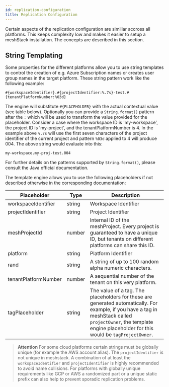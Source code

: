 ```yaml
---
id: replication-configuration
title: Replication Configuration
---
```


Certain aspects of the replication configuration are similiar accross all platforms. This keeps complexity low and makes it easier to setup a meshStack installation. The concepts are described in this section.

## String Templating

Some properties for the different platforms allow you to use string templates to control the creation of e.g. Azure Subscription names or creates user group names in the target platform.
These string pattern work like the following example:

```text
#{workspaceIdentifier}.#{projectIdentifier:%.7s}-test.#{tenantPlatformNumber:%03d}
```

The engine will substitute `#{PLACEHOLDER}` with the actual contextual value (see table below). Optionally you can provide a `String.format()` pattern after the `:` which will be used to transform the value provided for the placeholder. Consider a case where the workspace ID is 'my-workspace', the project ID is 'my-project', and the tenantPlatformNumber is 4. In the example above `%.7s` will use the first seven characters of the project identifier of the current project and pattern `%03d` applied to 4 will produce 004. The above string would evaluate into this:

```text
my-workspace.my-proj-test.004
```

For further details on the patterns supported by `String.format()`, please consult the Java official documentation.

The template engine allows you to use the following placeholders if not described otherwise in the corresponding documentation:

| Placeholder          | Type   | Description                                                                                                                            |
| -------------------- | ------ | -------------------------------------------------------------------------------------------------------------------------------------- |
| workspaceIdentifier  | string | Workspace Identifier                                                                                                                   |
| projectIdentifier    | string | Project Identifier                                                                                                                     |
| meshProjectId        | number | Internal ID of the meshProject. Every project is guaranteed to have a unique ID, but tenants on different platforms can share this ID. |
| platform             | string | Platform Identifier                                                                                                                    |
| rand                 | string | A string of up to 100 random alpha numeric characters.                                                                                 |
| tenantPlatformNumber | number | A sequential number of the tenant on this very platform.                                                                               |
| tagPlaceholder       | string | The value of a tag. The placeholders for these are generated automatically. For example, if you have a tag in meshStack called `projectOwner`, the template engine placeholder for this would be `tagProjectOwner`. |

> **Attention** For some cloud platforms certain strings must be globally unique (for example the AWS account alias). The `projectIdentifier` is not unique in meshstack. A combination of at least the `workspaceIdentifier` and `projectIdentifier`
> is highly recommended to avoid name collisions. For platforms with globally unique requirements like GCP or AWS a randomized part or a unique static prefix can also help to prevent sporadic replication problems.
